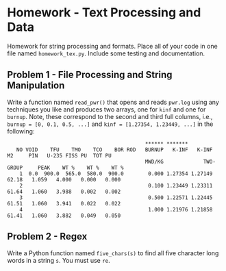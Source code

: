 # Homework - Text Processing and Data

Homework for string processing and formats.  Place all of your code in
one file named `homework_tex.py`.  Include some testing and documentation.


## Problem 1 - File Processing and String Manipulation

Write a function named `read_pwr()` that
opens and reads `pwr.log` using any techniques you like and produces two arrays, one
for `kinf` and one for `burnup`.  Note, these correspond to the second
and third full columns, i.e., `burnup = [0, 0.1, 0.5, ...]` and
`kinf = [1.27354, 1.23449, ...]` in the following:

```
                                             ****** *******
   NO VOID    TFU    TMO    TCO    BOR ROD   BURNUP   K-INF   K-INF     M2     PIN   U-235 FISS PU  TOT PU
                                             MWD/KG             TWO-GROUP     PEAK    WT %    WT %    WT %
    1  0.0  900.0  565.0  580.0  900.0        0.000 1.27354 1.27149  62.18   1.059   4.000   0.000   0.000  
    2                                         0.100 1.23449 1.23311  61.64   1.060   3.988   0.002   0.002  
    3                                         0.500 1.22571 1.22445  61.51   1.060   3.941   0.022   0.022  
    4                                         1.000 1.21976 1.21858  61.41   1.060   3.882   0.049   0.050  
```


## Problem 2 - Regex

Write a Python function named `five_chars(s)` to find all five
character long words in a string `s`.  You must use `re`.
